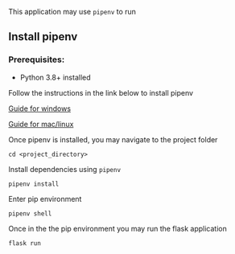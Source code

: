 This application may use `pipenv` to run

## Install pipenv

### Prerequisites:

- Python 3.8+ installed

Follow the instructions in the link below to install pipenv

[Guide for windows](https://www.pythontutorial.net/python-basics/install-pipenv-windows/)

[Guide for mac/linux](https://pipenv-es.readthedocs.io/es/stable/)

Once pipenv is installed, you may navigate to the project folder 

```shell
cd <project_directory>
```

Install dependencies using `pipenv`

```shell
pipenv install
```

Enter pip environment

```shell
pipenv shell
```

Once in the the pip environment you may run the flask application

```shell
flask run
```